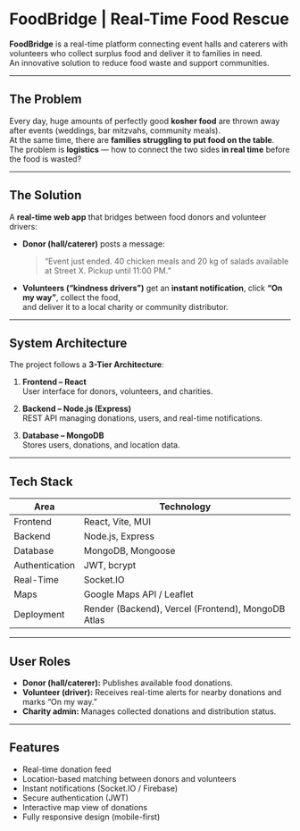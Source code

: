# FoodBridge | Real-Time Food Rescue

**FoodBridge** is a real-time platform connecting event halls and caterers with volunteers who collect surplus food and deliver it to families in need.  
An innovative solution to reduce food waste and support communities.

---

## The Problem

Every day, huge amounts of perfectly good **kosher food** are thrown away after events (weddings, bar mitzvahs, community meals).  
At the same time, there are **families struggling to put food on the table**.  
The problem is **logistics** — how to connect the two sides **in real time** before the food is wasted?

---

## The Solution

A **real-time web app** that bridges between food donors and volunteer drivers:

- **Donor (hall/caterer)** posts a message:  
  > “Event just ended. 40 chicken meals and 20 kg of salads available at Street X. Pickup until 11:00 PM.”

- **Volunteers (“kindness drivers”)** get an **instant notification**, click **“On my way”**, collect the food,  
  and deliver it to a local charity or community distributor.

---

## System Architecture

The project follows a **3-Tier Architecture**:

1. **Frontend – React**  
   User interface for donors, volunteers, and charities.

2. **Backend – Node.js (Express)**  
   REST API managing donations, users, and real-time notifications.

3. **Database – MongoDB**  
   Stores users, donations, and location data.

---

## Tech Stack

| Area | Technology |
|------|-------------|
| Frontend | React, Vite, MUI |
| Backend | Node.js, Express |
| Database | MongoDB, Mongoose |
| Authentication | JWT, bcrypt |
| Real-Time | Socket.IO |
| Maps | Google Maps API / Leaflet |
| Deployment | Render (Backend), Vercel (Frontend), MongoDB Atlas |

---

## User Roles

- **Donor (hall/caterer):** Publishes available food donations.  
- **Volunteer (driver):** Receives real-time alerts for nearby donations and marks “On my way.”  
- **Charity admin:** Manages collected donations and distribution status.

---

## Features

- Real-time donation feed  
- Location-based matching between donors and volunteers  
- Instant notifications (Socket.IO / Firebase)  
- Secure authentication (JWT)  
- Interactive map view of donations  
- Fully responsive design (mobile-first)
